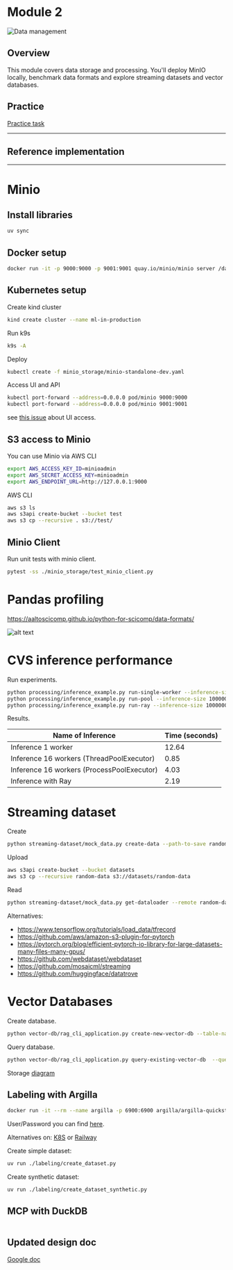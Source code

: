 # Module 2

![Data management](./../docs/data.jpg)

## Overview

This module covers data storage and processing. You'll deploy MinIO locally,
benchmark data formats and explore streaming datasets and vector databases.

## Practice

[Practice task](./PRACTICE.md)

---

## Reference implementation

---

# Minio

## Install libraries

```bash
uv sync
```

## Docker setup

```bash
docker run -it -p 9000:9000 -p 9001:9001 quay.io/minio/minio server /data --console-address ":9001"
```

## Kubernetes setup

Create kind cluster

```bash
kind create cluster --name ml-in-production
```

Run k9s

```bash
k9s -A
```

Deploy

```bash
kubectl create -f minio_storage/minio-standalone-dev.yaml
```

Access UI and API

```bash
kubectl port-forward --address=0.0.0.0 pod/minio 9000:9000
kubectl port-forward --address=0.0.0.0 pod/minio 9001:9001
```

see [this issue](https://github.com/minio/console/issues/2539) about UI access.

## S3 access to Minio

You can use Minio via AWS CLI

```bash
export AWS_ACCESS_KEY_ID=minioadmin
export AWS_SECRET_ACCESS_KEY=minioadmin
export AWS_ENDPOINT_URL=http://127.0.0.1:9000
```

AWS CLI

```bash
aws s3 ls
aws s3api create-bucket --bucket test
aws s3 cp --recursive . s3://test/
```

## Minio Client

Run unit tests with minio client.

```bash
pytest -ss ./minio_storage/test_minio_client.py
```

# Pandas profiling

<https://aaltoscicomp.github.io/python-for-scicomp/data-formats/>

![alt text](./images/pandas-formats.png)


# CVS inference performance

Run experiments.

```bash
python processing/inference_example.py run-single-worker --inference-size 10000000
python processing/inference_example.py run-pool --inference-size 10000000
python processing/inference_example.py run-ray --inference-size 10000000
```

Results.

| Name of Inference    | Time (seconds)      |
|----------------------|---------------------|
| Inference 1 worker   | 12.64  |
| Inference 16 workers (ThreadPoolExecutor) | 0.85  |
| Inference 16 workers (ProcessPoolExecutor) | 4.03  |
| Inference with Ray   | 2.19  |


# Streaming dataset


Create

```bash
python streaming-dataset/mock_data.py create-data --path-to-save random-data
```

Upload

```bash
aws s3api create-bucket --bucket datasets
aws s3 cp --recursive random-data s3://datasets/random-data
```

Read

```bash
python streaming-dataset/mock_data.py get-dataloader --remote random-data
```

Alternatives:

- <https://www.tensorflow.org/tutorials/load_data/tfrecord>
- <https://github.com/aws/amazon-s3-plugin-for-pytorch>
- <https://pytorch.org/blog/efficient-pytorch-io-library-for-large-datasets-many-files-many-gpus/>
- <https://github.com/webdataset/webdataset>
- <https://github.com/mosaicml/streaming>
- <https://github.com/huggingface/datatrove>

# Vector Databases

Create database.

```bash
python vector-db/rag_cli_application.py create-new-vector-db --table-name test --number-of-documents 300
```

Query database.

```bash
python vector-db/rag_cli_application.py query-existing-vector-db  --query 'complex query' --table-name test
```

Storage [diagram](https://lancedb.github.io/lancedb/concepts/storage/)



## Labeling with Argilla

```bash
docker run -it --rm --name argilla -p 6900:6900 argilla/argilla-quickstart:v2.0.0rc1
```

User/Password you can find [here](https://github.com/argilla-io/argilla/blob/v2.0.0rc1/argilla-server/docker/quickstart/Dockerfile#L60-L62).

Alternatives on: [K8S](https://github.com/argilla-io/argilla/tree/develop/examples/deployments/k8s) or [Railway](https://railway.app/template/KNxfha?referralCode=_Q3XIe)

Create simple dataset:

```bash
uv run ./labeling/create_dataset.py
```

Create synthetic dataset:

```bash
uv run ./labeling/create_dataset_synthetic.py
```

## MCP with DuckDB

```

```

## Updated design doc

[Google doc](https://docs.google.com/document/d/1dEzWd3pPozmU3AhMXjW3xcONUeNJee53djilN1A-wR8/edit)
